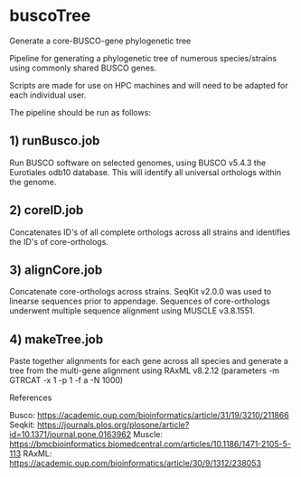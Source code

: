 # buscoTree
Generate a core-BUSCO-gene phylogenetic tree 

Pipeline for generating a phylogenetic tree of numerous species/strains using commonly shared BUSCO genes.

Scripts are made for use on HPC machines and will need to be adapted for each individual user.

The pipeline should be run as follows:

## 1) runBusco.job

Run BUSCO software on selected genomes, using BUSCO v5.4.3 the Eurotiales odb10 database. This will identify all universal orthologs within the genome.

## 2) coreID.job

Concatenates ID's of all complete orthologs across all strains and identifies the ID's of core-orthologs.

## 3) alignCore.job

Concatenate core-orthologs across strains. SeqKit v2.0.0 was used to linearse sequences prior to appendage. Sequences of core-orthologs underwent multiple sequence alignment using MUSCLE v3.8.1551.

## 4) makeTree.job

Paste together alignments for each gene across all species and generate a tree from the multi-gene alignment using RAxML v8.2.12 (parameters -m GTRCAT -x 1 -p 1 -f a -N 1000)

References

Busco: https://academic.oup.com/bioinformatics/article/31/19/3210/211866
Seqkit: https://journals.plos.org/plosone/article?id=10.1371/journal.pone.0163962
Muscle: https://bmcbioinformatics.biomedcentral.com/articles/10.1186/1471-2105-5-113
RAxML: https://academic.oup.com/bioinformatics/article/30/9/1312/238053
